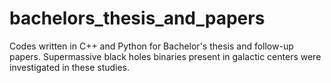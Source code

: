 # bachelors_thesis_and_papers
Codes written in C++ and Python for Bachelor's thesis and follow-up papers. Supermassive black holes binaries present in galactic centers were investigated in these studies. 
